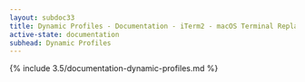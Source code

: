 ```yaml
---
layout: subdoc33
title: Dynamic Profiles - Documentation - iTerm2 - macOS Terminal Replacement
active-state: documentation
subhead: Dynamic Profiles
---
```

{% include 3.5/documentation-dynamic-profiles.md %}

